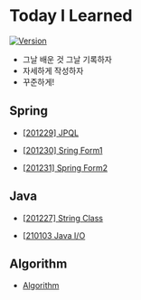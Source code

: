 

# Today I Learned
[![Version](https://img.shields.io/badge/version-2020.12.27-red.svg)](./CHANGELOG) 
* 그날 배운 것 그날 기록하자
* 자세하게 작성하자
* 꾸준하게!



## Spring

* [[201229] JPQL](https://github.com/eastheat10/TIL/blob/main/Spring/JPQL.md)

* [[201230] Sring Form1](https://github.com/eastheat10/TIL/blob/main/Spring/Spring%20form1.md)

* [[201231] Spring Form2](https://github.com/eastheat10/TIL/blob/main/Spring/Spring%20form2.md)



## Java

* [[201227] String Class](https://github.com/eastheat10/TIL/blob/main/Java/StringClass.md)

* [[210103 Java I/O](https://github.com/eastheat10/TIL/blob/main/Java/Java_IO.md)

  

## Algorithm
* [Algorithm](https://github.com/eastheat10/TIL/blob/main/Algorithm/beakjoon_algorithm.md)